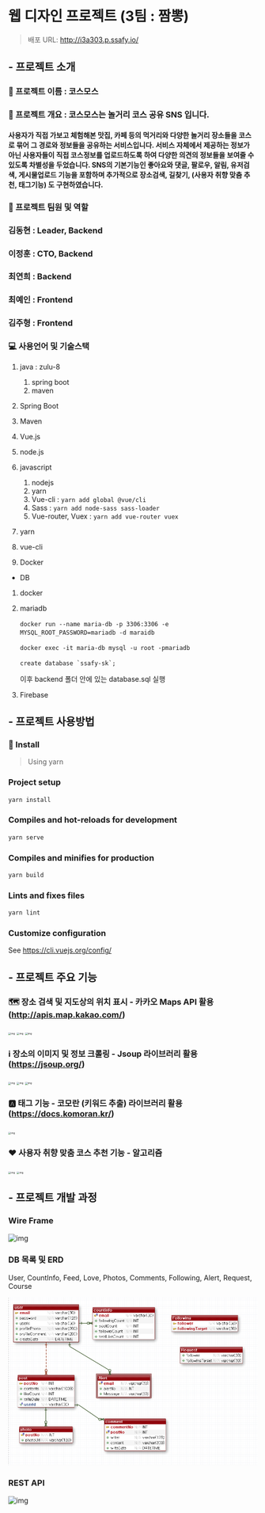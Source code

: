#  웹 디자인 프로젝트 (3팀 : 짬뽕)

> 배포 URL: http://i3a303.p.ssafy.io/



## - 프로젝트 소개 

### :name_badge: 프로젝트 이름 : 코스모스 

### :page_facing_up: 프로젝트 개요 : 코스모스는 놀거리 코스 공유 SNS 입니다.

#### 	사용자가 직접 가보고 체험해본 맛집, 카페 등의 먹거리와 다양한 놀거리 장소들을 코스로 묶어 그 경로와 정보들을 공유하는 서비스입니다. 서비스 자체에서 제공하는 정보가 아닌 사용자들이 직접 코스정보를 업로드하도록 하여 다양한 의견의 정보들을 보여줄 수 있도록 차별성을 두었습니다. SNS의 기본기능인 좋아요와 댓글, 팔로우, 알림, 유저검색, 게시물업로드 기능을 포함하며 추가적으로 장소검색, 길찾기, (사용자 취향 맞춤 추천, 태그기능) 도 구현하였습니다.

### :two_men_holding_hands: 프로젝트 팀원 및 역할

###  김동현 : Leader, Backend

###  이정훈 : CTO, Backend

###  최연희 : Backend

###  최예인 : Frontend

###  김주형 : Frontend

### :computer: 사용언어 및 기술스택

1. java : zulu-8

   1. spring boot
   2. maven
2. Spring Boot
3. Maven
4. Vue.js
5. node.js
6. javascript

   1. nodejs
   2. yarn
   3. Vue-cli : ``` yarn add global @vue/cli ``` 
   4. Sass : ``` yarn add node-sass sass-loader ```
   5. Vue-router, Vuex : ```yarn add vue-router vuex```
7. yarn
8. vue-cli
9. Docker



* DB

1. docker

2. mariadb 

   ```docker run --name maria-db -p 3306:3306 -e MYSQL_ROOT_PASSWORD=mariadb -d maraidb```

   ```docker exec -it maria-db mysql -u root -pmariadb```

   ```create database `ssafy-sk`; ```

   이후 backend 폴더 안에 있는 database.sql 실행

3. Firebase





## - 프로젝트 사용방법

### :floppy_disk: Install

> Using yarn

### Project setup

```bash
yarn install
```

### Compiles and hot-reloads for development

```bash
yarn serve
```

### Compiles and minifies for production

```bash
yarn build
```

### Lints and fixes files

```bash
yarn lint
```

### Customize configuration

See https://cli.vuejs.org/config/





## - 프로젝트 주요 기능

### :world_map: 장소 검색 및 지도상의 위치 표시 - 카카오 Maps API 활용(http://apis.map.kakao.com/) 

<img src="https://lh5.googleusercontent.com/TheBCYJWrukwa0dpSsvqjta6UwBgO0ajpTwDZw_dHFwY2_P9NGE9lF4A2vbHObi6NnWH2yEZlXJ7vPVFi7pn9-hnDhdQyLVSREo9ygE-XHcAWmiS6vZO4aPjS2IXPRHZ" alt="img" style="zoom:33%;" />     <img src="https://lh3.googleusercontent.com/nXxyktwJLm8P278h90LViLiOya-pWNWcaySKGJrkDKKVeIfrBiCabVWS6apA3Q43YjOEuKR9tqS0D6YCyRzGIKdZusO-tckUBGINkqP9KDYTwnrwHDCTfDExmXivsGNy" alt="img" style="zoom:33%;" />     <img src="https://lh4.googleusercontent.com/EfPRzYykK7Bjp_ynJjI-Xwek9rYfwVaagisJXcCr4540qP06Om3tPW2pL6qeDBHoyHANDph6DyPeJT_jQL_HkHlSFcI5zdI3bIyIkIB6xxFU9HDAix3BHSfrzktgba7S" alt="img" style="zoom:33%;" />



### :information_source: 장소의 이미지 및 정보 크롤링 - Jsoup 라이브러리 활용(https://jsoup.org/)

<img src="https://lh4.googleusercontent.com/Rd2qXkuFcb2l6ZkpA3NpqJMD9XlpL2yw8Qja0TPR-Db0ILcAZZuZegPuYIBrLarRuQ9lhnkiquXHc1TxSYfEpWQxREThOwq74jhKFtryza7NJjILeD2mvJgLFQdukKZS" alt="img" style="zoom:33%;" />       <img src="https://lh3.googleusercontent.com/VnvG8OlTWTZPcEYtDQqfO2jV61oj_dJDTRFMY_nUgchBQvNnfKEo9coNA6UG3dF5p_QMKC91B_oZZay_2a6YbZp2s0Y99zfkaAy0vcZ9GReKDo340PfpY-GcGcUEMBy1" alt="img" style="zoom:33%;" />      <img src="https://lh5.googleusercontent.com/pkHyQtLzcJ_w08HH74534hdxTqILKDeGNssl8KbkZe6oN4Rwm85g4LU_CaBnQ5d6Cmsadmv4N949f88Rw4rJE_ru8fX7uhNyUmh1KCwqI25wc8nNJ6RMi-DEZcaCmfgh" alt="img" style="zoom:33%;" />



### :a: 태그 기능 - 코모란 (키워드 추출) 라이브러리 활용(https://docs.komoran.kr/)

<img src="https://lh6.googleusercontent.com/2P9kw8ZxHuuzs3DNQTKAJwkrysSlpRdid7XZFDHdpJYYUVkD65Ulrp278-h1x5x3Lg9SU6SRd-QU8r9oBHXZ6OU7t2-43Fy0T_IUwk0BmrdliX4MR7kFeMVCPc1kiHUg" alt="img" style="zoom:33%;" />



### :heart: 사용자 취향 맞춤 코스 추천 기능 - 알고리즘

<img src="https://lh3.googleusercontent.com/4JhHWQxBqarDKB7YQTE2E4OV3FCgsoKkz234wdl9lTG41I3eZjRFZXOP3bTUU3OBdxQHg0NBDZNFVkmKgM8X8k8cISExapPfZ07Iu70WciOce4cquRaNOtlB2Mh9PG0j" alt="img" style="zoom:33%;" />     <img src="https://lh6.googleusercontent.com/FKSfp7WOEIn2oY5R82xwUugJXBspfPUSI9sE6s56HOSc1eOAWbNtapJDUFCaoDqEqnLyrbGBzWMWwWtZ29W6VajT3wdwHjKwznvSZP942M_iBGR2kkny8iVOQV4RI1Gx" alt="img" style="zoom:33%;" />



## - 프로젝트 개발 과정

###  Wire Frame

![img](https://lh5.googleusercontent.com/x0PFYTdBh_FvTnotC_JOh8CKBJ9mlcFU4A8D2aG3CnMYRt3I8LNBL31_mpia2I14oPYJPl9MiX9aGqaF1sxc4XiGfU6_Xn7VeaMMfSPLgPlOQMSmoc4GH75nXC2TrMeDQO_brfGqAjA)



###  DB 목록 및 ERD

User, CountInfo, Feed, Love, Photos, Comments, Following, Alert, Request, Course

![databaseERD](frontend/src/assets/images/databaseERD.png)



###  REST API

![img](https://lh5.googleusercontent.com/dUOfbsXUpYPnpNIGRf7Y1rust4GDx5_mKg3F4PTnf9BKWiMeIvIT2iG4ILBTsDdTJfyjw87ig6XjLSqGTPnDp35cjiOlOHgjlVOTFmor85G6arXkdd39n_bCphgp-Qgz8GKTwgyYiCI)


